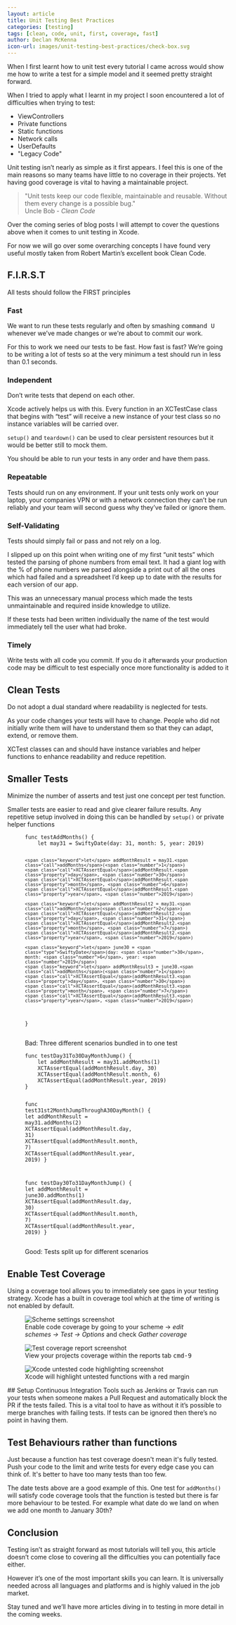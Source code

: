 ```yaml
---
layout: article
title: Unit Testing Best Practices
categories: [testing]
tags: [clean, code, unit, first, coverage, fast]
author: Declan McKenna
icon-url: images/unit-testing-best-practices/check-box.svg
---
```


When I first learnt how to unit test every tutorial I came across would show me how to write a test for a simple model and it seemed pretty straight forward.

When I tried to apply what I learnt in my project I soon encountered a lot
of difficulties when trying to test:
* ViewControllers
* Private functions
* Static functions
* Network calls
* UserDefaults
* "Legacy Code"

Unit testing isn’t nearly as simple as it first appears. I feel this is one of the main reasons so many teams have little to no coverage in their projects.
Yet having good coverage is vital to having a maintainable project.
<blockquote>"Unit tests keep our code flexible, maintainable and reusable. Without them every change is a
possible bug."<footer>Uncle Bob - <cite>Clean Code</cite></footer>
</blockquote>


Over the coming series of blog posts I will attempt to cover the questions above when it comes to unit testing in Xcode.

For now we will go over some overarching concepts I have found very useful mostly taken from Robert Martin’s
excellent book Clean Code.

## F.I.R.S.T
All tests should follow the FIRST principles

### Fast
We want to run these tests regularly and often by smashing <kbd>command U</kbd> whenever we’ve made changes or we're
about to commit our work.

For this to work we need our tests to be fast.
How fast is fast? We’re going to be writing a lot of tests so at the very minimum a test should run in less than 0.1 seconds.

### Independent
Don’t write tests that depend on each other.

Xcode actively helps us with this. Every function in an XCTestCase class that begins with “test” will receive a
new instance of your test class so no instance variables will be carried over.

`setup()` and `teardown()` can be used to clear persistent resources but it would be better
still to mock them.

You should be able to run your tests in any order and have them pass.

### Repeatable
Tests should run on any environment.
If your unit tests only work on your laptop, your companies VPN or with a
network connection they can’t be run reliably and your team will second guess why they’ve failed or ignore them.

### Self-Validating
Tests should simply fail or pass and not rely on a log.


I slipped up on this point when writing one of my first “unit tests” which tested the parsing of phone numbers from
email text. It had a giant log with the % of phone numbers we parsed alongside a print out of all the ones which had
failed and a spreadsheet I’d keep up to date with the results for each version of our app.

This was an unnecessary manual process which made the tests unmaintainable and required inside
knowledge to utilize.

If these tests had been written individually the name of the test would immediately tell the user
what had broke.

### Timely
Write tests with all code you commit.
If you do it afterwards your production code may be difficult to test especially once more functionality is added to it

## Clean Tests

Do not adopt a dual standard where readability is neglected for tests.

As your code changes your tests will have to
change. People who did not initially write them will have to understand them so that they can adapt, extend,
or remove them.

XCTest classes can and should have instance
variables and helper functions to enhance readability and reduce repetition.

## Smaller Tests
Minimize the number of asserts and test just one concept per test function.

Smaller tests are easier to read and give clearer failure results.
Any repetitive setup involved in doing this can be handled by <code>setup()</code> or
private helper functions

<figure>
<pre class="splash"><code><span class="keyword">func</span> testAddMonths() {
    <span class="keyword">let</span> may31 = <span class="type">SwiftyDate</span>(day: <span class="number">31</span>, month: <span class="number">5</span>, year: <span class="number">2019</span>)

    <span class="keyword">let</span> addMonthResult = may31.<span class="call">addMonths</span>(<span class="number">1</span>)
    <span class="call">XCTAssertEqual</span>(addMonthResult.<span class="property">day</span>, <span class="number">30</span>)
    <span class="call">XCTAssertEqual</span>(addMonthResult.<span class="property">month</span>, <span class="number">6</span>)
    <span class="call">XCTAssertEqual</span>(addMonthResult.<span class="property">year</span>, <span class="number">2019</span>)

    <span class="keyword">let</span> addMonthResult2 = may31.<span class="call">addMonth</span>(<span class="number">2</span>)
    <span class="call">XCTAssertEqual</span>(addMonthResult2.<span class="property">day</span>, <span class="number">31</span>)
    <span class="call">XCTAssertEqual</span>(addMonthResult2.<span class="property">month</span>, <span class="number">7</span>)
    <span class="call">XCTAssertEqual</span>(addMonthResult2.<span class="property">year</span>, <span class="number">2019</span>)

    <span class="keyword">let</span> june30 = <span class="type">SwiftyDate</span>(day: <span class="number">30</span>, month: <span class="number">6</span>, year: <span class="number">2019</span>)
    <span class="keyword">let</span> addMonthResult3 = june30.<span class="call">addMonths</span>(<span class="number">1</span>)
    <span class="call">XCTAssertEqual</span>(addMonthResult3.<span class="property">day</span>, <span class="number">30</span>)
    <span class="call">XCTAssertEqual</span>(addMonthResult3.<span class="property">month</span>, <span class="number">7</span>)
    <span class="call">XCTAssertEqual</span>(addMonthResult3.<span class="property">year</span>, <span class="number">2019</span>)
}
</code></pre>
<figcaption>Bad: Three different scenarios bundled in to one test</figcaption>
</figure>

<figure>
<pre class="splash"><code><span class="keyword">func</span> testDay31To30DayMonthJump() {
    <span class="keyword">let</span> addMonthResult = may31.<span class="call">addMonths</span>(<span class="number">1</span>)
    <span class="call">XCTAssertEqual</span>(addMonthResult.<span class="property">day</span>, <span class="number">30</span>)
    <span class="call">XCTAssertEqual</span>(addMonthResult.<span class="property">month</span>, <span class="number">6</span>)
    <span class="call">XCTAssertEqual</span>(addMonthResult.<span class="property">year</span>, <span class="number">2019</span>)
}

<span class="keyword">func</span> test31st2MonthJumpThroughA30DayMonth() {
    <span class="keyword">let</span> addMonthResult = may31.<span class="call">addMonths</span>(<span class="number">2</span>)
    <span class="call">XCTAssertEqual</span>(addMonthResult.<span class="property">day</span>, <span class="number">31</span>)
    <span class="call">XCTAssertEqual</span>(addMonthResult.<span class="property">month</span>, <span class="number">7</span>)
    <span class="call">XCTAssertEqual</span>(addMonthResult.<span class="property">year</span>, <span class="number">2019</span>)
}

<span class="keyword">func</span> testDay30To31DayMonthJump() {
    <span class="keyword">let</span> addMonthResult = june30.<span class="call">addMonths</span>(<span class="number">1</span>)
    <span class="call">XCTAssertEqual</span>(addMonthResult.<span class="property">day</span>, <span class="number">30</span>)
    <span class="call">XCTAssertEqual</span>(addMonthResult.<span class="property">month</span>, <span class="number">7</span>)
    <span class="call">XCTAssertEqual</span>(addMonthResult.<span class="property">year</span>, <span class="number">2019</span>)
}
</code></pre>
<figcaption>Good: Tests split up for different scenarios</figcaption>
</figure>

## Enable Test Coverage
Using a coverage tool allows you to immediately see gaps in your testing strategy.
Xcode has a built in coverage tool which at the time of writing is not enabled by default.

<figure>
  <img src="/images/unit-testing-best-practices/scheme-screenshot.png" alt="Scheme settings screenshot">
  <figcaption>Enable code coverage by going to your scheme -> <em>edit schemes -> Test -> Options</em> and check <em>Gather coverage</em></figcaption>
</figure>
<figure>
  <img src="/images/unit-testing-best-practices/coverage-screenshot.png" alt="Test coverage report screenshot">
  <figcaption>View your projects coverage within the reports tab <kbd>cmd-9</kbd></figcaption>
</figure>
<figure>
  <img src="/images/unit-testing-best-practices/untested-highlighting-screenshot.png" alt="Xcode untested code highlighting screenshot">
  <figcaption>Xcode will highlight untested functions with a red margin</figcaption>
</figure>
## Setup Continuous Integration
Tools such as Jenkins or Travis can run your tests when someone makes a Pull Request and automatically block the PR
if the tests failed.
This is a vital tool to have as without it it’s possible to merge branches with failing tests.
If tests can be ignored then there’s no point in having them.

## Test Behaviours rather than functions
Just because a function has test coverage doesn't mean it's fully tested.
Push your code to the limit and write tests for every edge case you can think of. It's better to have too many tests than too few.

The date tests above are a good example of this.
One test for `addMonths()` will satisfy code coverage tools that the function is tested but there is
far more behaviour to be tested. For example what date do we land on when we add one month to January 30th?

## Conclusion
Testing isn’t as straight forward as most tutorials will tell you, this article doesn’t come close to covering all
the difficulties you can potentially face either.

However it’s one of the most important skills you can learn. It is universally
needed across all languages and platforms and is highly valued in the job market.

Stay tuned and we’ll have more articles diving in to testing in more detail in the coming
weeks.
